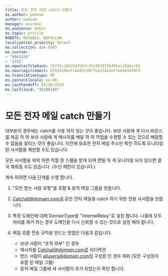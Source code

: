 ```yaml
---
title: 모든 전자 메일 catch 만들기
ms.author: pebaum
author: pebaum
manager: mnirkhe
ms.audience: Admin
ms.topic: article
ROBOTS: NOINDEX, NOFOLLOW
localization_priority: Normal
ms.collection: Adm_O365
ms.custom:
- "9001524"
- "3732"
ms.openlocfilehash: 35f31c1662547d57c2fc9978ffb495ac29abcc01
ms.sourcegitcommit: 67015549afcbe05f3b77ea314e2ef7e0e439f9f2
ms.translationtype: MT
ms.contentlocale: ko-KR
ms.lasthandoff: 02/26/2020
ms.locfileid: "42286198"
---
```

# <a name="create-an-email-catch-all"></a>모든 전자 메일 catch 만들기

대부분의 경우에는 catch를 사용 하지 않는 것이 좋습니다. 보낸 사람에 게 다시 바운스를 제공 하 여 보낸 사람에 게 메시지를 배달 하 여 작업을 수행할 수 있는 것으로 배달할 수 없음을 알리는 것이 좋습니다. 이전에 유효한 전자 메일 주소만 확인 하도록 모니터링 된 사서함을 제한할 수도 있습니다. 

모든 사서함을 파악 하면 적절 한 스팸을 받게 되며 면밀 하 게 모니터링 되지 않으면 결국 채워질 수도 있습니다. (수신 제한이 있습니다.) 

계속 하려면 다음 단계를 수행 합니다.

1. "모든 받는 사람 유형"을 포함 & 동적 메일 그룹을 만듭니다.

2. Catchall@domain.com과 같은 전자 메일을 catch 하기 위한 전용 사서함을 만듭니다.

3. 특정 도메인에 대해 DomainType을 "InternalRelay"로 설정 합니다. 나중에 모두 처리를 제거 하는 경우 도메인을 다시 신뢰할 수 있는 것으로 설정 해야 합니다.

4. 메일 흐름 전송 규칙을 만드는 방법은 다음과 같습니다.

    - 보낸 사람이 "조직 외부" 인 경우
    - 메시지를 Catchall@domain.com로 리디렉션
    - 받는 사람이 allusers@domain.com의 구성원 인 경우 제외 (모든 구성원이 포함 된 메일 그룹)
    - 동적 메일 그룹에 새 사서함이 추가 되었는지 확인 합니다.
